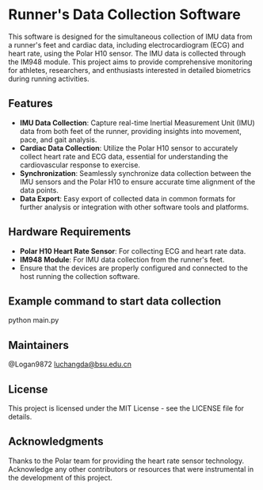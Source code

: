 # Runner's Data Collection Software

This software is designed for the simultaneous collection of IMU data from a runner's feet and cardiac data, including electrocardiogram (ECG) and heart rate, using the Polar H10 sensor. The IMU data is collected through the IM948 module. This project aims to provide comprehensive monitoring for athletes, researchers, and enthusiasts interested in detailed biometrics during running activities.

## Features

- **IMU Data Collection**: Capture real-time Inertial Measurement Unit (IMU) data from both feet of the runner, providing insights into movement, pace, and gait analysis.
- **Cardiac Data Collection**: Utilize the Polar H10 sensor to accurately collect heart rate and ECG data, essential for understanding the cardiovascular response to exercise.
- **Synchronization**: Seamlessly synchronize data collection between the IMU sensors and the Polar H10 to ensure accurate time alignment of the data points.
- **Data Export**: Easy export of collected data in common formats for further analysis or integration with other software tools and platforms.

## Hardware Requirements

- **Polar H10 Heart Rate Sensor**: For collecting ECG and heart rate data.
- **IM948 Module**: For IMU data collection from the runner's feet.
- Ensure that the devices are properly configured and connected to the host running the collection software.

## Example command to start data collection
python main.py 

## Maintainers
@Logan9872 luchangda@bsu.edu.cn

## License
This project is licensed under the MIT License - see the LICENSE file for details.

## Acknowledgments
Thanks to the Polar team for providing the heart rate sensor technology.
Acknowledge any other contributors or resources that were instrumental in the development of this project.
